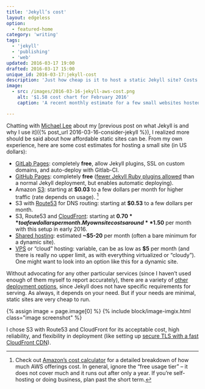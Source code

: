 ```yaml
---
title: 'Jekyll’s cost'
layout: edgeless
option:
  - featured-home
category: 'writing'
tags:
  - 'jekyll'
  - 'publishing'
  - 'web'
updated: 2016-03-17 19:00
drafted: 2016-03-17 15:00
unique_id: 2016-03-17:jekyll-cost
description: 'Just how cheap is it to host a static Jekyll site? Costs start at $0.'
image:
  - src: /images/2016-03-16-jekyll-aws-cost.png
    alt: '$1.58 cost chart for February 2016'
    caption: 'A recent monthly estimate for a few small websites hosted on AWS. This goes up and down a bit depending on use (especially because I also use S3 for backing up files).'

---
```


Chatting with [Michael Lee](https://michaelsoolee.com/) about my [previous post on what Jekyll is and why I use it]({% post_url 2016-03-16-consider-jekyll %}), I realized more should be said about how affordable static sites can be. From my own experience, here are some cost estimates for hosting a small site (in US dollars):

- [GitLab Pages](https://pages.gitlab.io/): completely **free**, allow Jekyll plugins, SSL on custom domains, and auto-deploy with Gitlab-CI.
- [GitHub Pages](https://pages.github.com): completely **free** ([fewer Jekyll Ruby plugins allowed](https://pages.github.com/versions/) than a normal Jekyll deployment, but enables automatic deploying).
- Amazon [S3](https://aws.amazon.com/s3/): starting at **$0.03** to a few dollars per month for higher traffic (rate depends on usage). [^1]
- S3 with [Route53](https://aws.amazon.com/route53/) for DNS routing: starting at **$0.53** to a few dollars per month.
- S3, Route53 and [CloudFront](https://aws.amazon.com/cloudfront/): starting at **$0.70** to a few dollars per month. My own site costs around **$1.50** per month with this setup in early 2016.
- [Shared hosting](https://en.wikipedia.org/wiki/Shared_web_hosting_service): estimated **~$5-20** per month (often a bare minimum for a dynamic site).
- [VPS](https://en.wikipedia.org/wiki/Virtual_private_server) or “cloud” hosting: variable, can be as low as **$5** per month (and there is really no upper limit, as with everything virtualized or “cloudy”). One might want to look into an option like this for a dynamic site.

Without advocating for any other particular services (since I haven’t used enough of them myself to report accurately), there are a variety of [other deployment options](https://jekyllrb.com/docs/deployment-methods/), since Jekyll does not have specific requirements for serving. As always, it depends on your need. But if your needs are minimal, static sites are very cheap to run.

{% assign image = page.image[0] %}
{% include block/image-imgix.html class="image screenshot" %}

I chose S3 with Route53 and CloudFront for its acceptable cost, high reliability, and flexibility in deployment (like setting up [secure TLS with a fast CloudFront CDN](https://olivermak.es/2016/01/aws-tls-certificate-with-jekyll/)).

[^1]: Check out [Amazon’s cost calculator](https://calculator.s3.amazonaws.com/index.html) for a detailed breakdown of how much AWS offerings cost. In general, ignore the “free usage tier” – it does not cover much and it runs out after only a year. If you’re self-hosting or doing business, plan past the short term.
